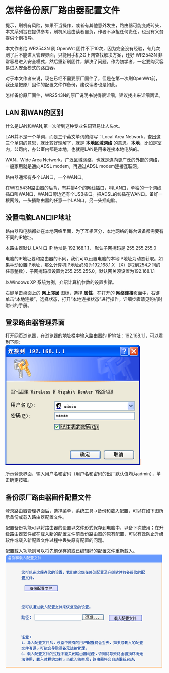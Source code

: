 怎样备份原厂路由器配置文件
====================

提示，刷机有风险，如果不当操作，或者有其他意外发生，路由器可能变成砖头，本文系列旨在提供参考，刷机风险由读者自负，作者不承担任何责任，也没有义务提供个别指导。

本文作者给 WR2543N 刷 OpenWrt 固件不下10次，因为完全没有经验，有几次刷了后不能进入管理界面，只能用手机3G上网查找解决方案，还好 WR2543N 非常容易进入安全模式，然后重新刷固件，解决了问题。作为初学者，一定要购买容易进入安全模式的路由器。

对于本文作者来说，现在已经不需要原厂固件了，但是在第一次刷OpenWrt前，我还是把原厂固件的配置文件作备份，建议读者也是如此。

怎样备份原厂固件，WR2543N的原厂说明书说得很详细，建议找出来详细阅读。

## LAN 和WAN的区别
什么是LAN和WAN,第一次听到这种专业名词容易让人头大。

LAN并不是一个单词，而是三个英文单词的缩写：Local Area Network，查出这三个单词的意思，就比较好理解了，就是 **本地区域网络** 的意思。**本地**，比如是室内，公司内，办公室内都是本地，也就是LAN是用来连接本地电脑的。

WAN，Wide Area Network，广泛区域网络，也就是连向更广泛的外部的网络，一般家用就是通向ADSL modem，再通过ADSL modem连接互联网。

路由器通常有多个LAN口，一个WAN口。

在WR2543N路由器的后背，有并排4个的网线插口，叫LAN口，单独的一个网线插口叫WAN口，WAN口旁边还有个USB插口。把ADSL的线插在WAN口。备好一根网线，一头插路由器的任意一个LAN口，另一头插电脑。

## 设置电脑LAN口IP地址

路由器和电脑都处在本地网络里面，为了互相区分，本地网络的每台设备都需要有不同的IP地址。

本路由器默认 LAN 口 IP 地址是 192.168.1.1， 默认子网掩码是 255.255.255.0 

电脑的IP地址要和路由器的不同，我们可以设置电脑的本地IP地址为动态获取。如果手动设置IP地址，那么计算机IP地址必须为192.168.1.X
（X）是2到254之间的任意整数），子网掩码须设置为255.255.255.0，默认网关须设置为192.168.1.1

以Windows XP 系统为例，介绍计算机参数的设置步骤。

右键单击桌面上的 **网上邻居** 图标，选择 **属性**，在打开的 **网络连接**页面中，右键单击“本地连接”，选择状态，打开“本地连接状态”进行操作。详细步骤请见购机时附带的手册。

## 登录路由器管理界面
   打开网页浏览器，在浏览器的地址栏中输入路由器的
IP地址：192.168.1.1，可以看到下图:  
![](images/1.3.admin.png)

   所示登录界面，输入用户名和密码（用户名和密码的出厂默认值均为admin），单击确定按钮。

## 备份原厂路由器固件配置文件
登录路由器管理界面后，选择菜单，系统工具→备份和载入配置，可以在如下图所示备份或载入路由器配置文件。

配置备份功能可以将路由器的设置以文件形式保存到电脑中，以备下次使用；在升级路由器软件或在载入新的配置文件前备份路由器的原有配置，可以有效防止升级软件或载入新配置文件过程中丢失原有配置的问题。

配置载入功能则可以将先前保存的或已编辑好的配置文件重新载入。  
![](images/1.3.backup.png)